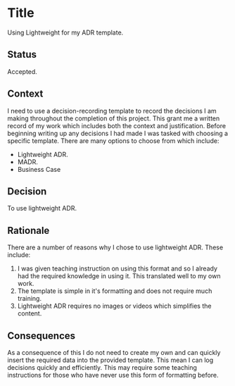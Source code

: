 # Title
Using Lightweight for my ADR template.
## Status
Accepted.
## Context
I need to use a decision-recording template to record the decisions I am making throughout the completion of this project. This grant me a written record of my work which includes both the context and justification. Before beginning writing up any decisions I had made I was tasked with choosing a specific template. There are many options to choose from which include:
* Lightweight ADR.
* MADR.
* Business Case
## Decision
To use lightweight ADR.
## Rationale
There are a number of reasons why I chose to use lightweight ADR. These include:
1. I was given teaching instruction on using this format and so I already had the required knowledge in using it. This translated well to my own work.
2. The template is simple in it's formatting and does not require much training.
3. Lightweight ADR requires no images or videos which simplifies the content.
## Consequences
As a consequence of this I do not need to create my own and can quickly insert the required data into the provided template. This mean I can log decisions quickly and efficiently. This may require some teaching instructions for those who have never use this form of formatting before.
